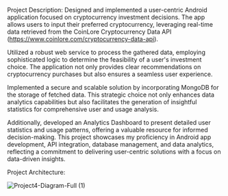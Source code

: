 Project Description:
Designed and implemented a user-centric Android application focused on cryptocurrency investment decisions. The app allows users to input their preferred cryptocurrency, leveraging real-time data retrieved from the CoinLore Cryptocurrency Data API (https://www.coinlore.com/cryptocurrency-data-api).

Utilized a robust web service to process the gathered data, employing sophisticated logic to determine the feasibility of a user's investment choice. The application not only provides clear recommendations on cryptocurrency purchases but also ensures a seamless user experience.

Implemented a secure and scalable solution by incorporating MongoDB for the storage of fetched data. This strategic choice not only enhances data analytics capabilities but also facilitates the generation of insightful statistics for comprehensive user and usage analysis.

Additionally, developed an Analytics Dashboard to present detailed user statistics and usage patterns, offering a valuable resource for informed decision-making. This project showcases my proficiency in Android app development, API integration, database management, and data analytics, reflecting a commitment to delivering user-centric solutions with a focus on data-driven insights.

Project Architecture:

![Project4-Diagram-Full (1)](https://github.com/shivk8/Crypto-Recommender-App/assets/45292485/ebd038c2-86ab-4fc1-96c7-36edf1d0d0f2)


